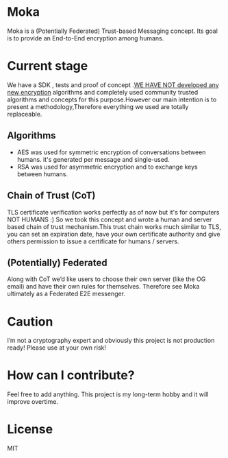 # Moka
Moka is a (Potentially Federated) Trust-based Messaging concept. Its goal is to provide an End-to-End encryption among humans. 
# Current stage
We have a SDK , tests and proof of concept .[WE HAVE NOT developed any new encryption](https://keasigmadelta.com/blog/why-you-shouldnt-write-your-own-encryption-algorithm/) algorithms and completely used community trusted algorithms and concepts for this purpose.However our main intention is to present a methodology,Therefore everything we used are totally replaceable.
## Algorithms
- AES was used for symmetric encryption of conversations between humans. it's generated per message and single-used.
- RSA was used for asymmetric encryption and to exchange keys between humans.
## Chain of Trust (CoT)
TLS certificate verification works perfectly as of now but it's for computers NOT HUMANS :) So we took this concept and wrote a human and server based chain of trust mechanism.This trust chain works much similar to TLS, you can set an expiration date, have your own certificate authority and give others permission to issue a certificate for humans / servers.
## (Potentially) Federated
Along with CoT we’d like users to choose their own server (like the OG email) and have their own rules for themselves. Therefore see Moka ultimately as a Federated E2E messenger.

# Caution
I’m not a cryptography expert and obviously this project is not production ready! Please use at your own risk!
# How can I contribute?
Feel free to add anything. This project is my long-term hobby and it will improve overtime.
# License
MIT
